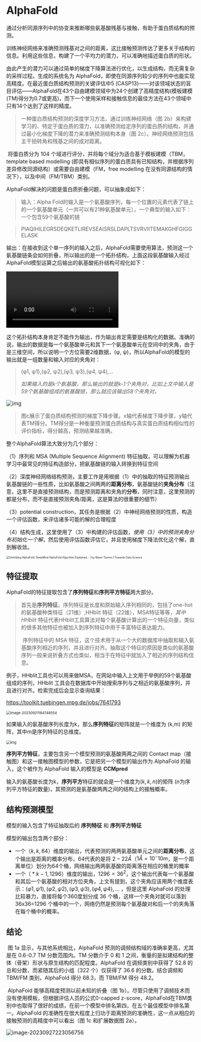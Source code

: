 # AlphaFold



​	通过分析同源序列中的协变来推断哪些氨基酸残基与接触，有助于蛋白质结构的预测。

​	训练神经网络来准确预测残基对之间的距离，这比接触预测传达了更多关于结构的信息。利用这些信息，构建了一个平均力的潜力，可以准确地描述蛋白质的形状。

​	由此产生的潜力可以通过简单的梯度下降算法进行优化，以生成结构，而无需复杂的采样过程。生成的系统名为 AlphaFold，即使在同源序列较少的序列中也能实现高精度。在最近蛋白质结构预测的关键评估中5 (CASP13)——对该领域状态的盲目评估——AlphaFold在43个自由建模领域中为24个创建了高精度结构(模板建模(TM)得分为0.7或更高)，而下一个使用采样和接触信息的最佳方法在43个领域中只有14个达到了这样的精度。

> 一种蛋白质结构预测的深度学习方法，通过训练神经网络（图 2b）来构建学习的、特定于蛋白质的潜力，以准确预测给定序列的蛋白质的结构，并通过最小化梯度下降的潜力来准确预测结构本身（图 2c）。神经网络预测包括主干扭转角和残基之间的成对距离。



​	将蛋白质分为 104 个域进行评分，并将每个域分为适合基于模板建模（TBM，template based modelling (即具有相似序列的蛋白质具有已知结构，并根据序列差异修改同源结构）或需要自由建模（FM，free modelling 在没有同源结构的情况下），以及中间（FM/TBM）类别。





AlphaFold解决的问题是蛋白质折叠问题，可以抽象成如下：

> 输入：Alpha Fold的输入是一个氨基酸序列，每一个位置的元素代表了链上的一个氨基酸单元（一共可以有21种氨基酸单元），一个典型的输入如下：一个包含59个氨基酸的链

> PIAQIHILEGRSDEQKETLIREVSEAISRSLDAPLTSVRVIITEMAKGHFGIGGELASK

输出：在接收到这个单一序列的输入之后，AlphaFold需要使用算法，预测这一个氨基酸链条会如何折叠，所以输出的是一个拓扑结构，上面这段氨基酸输入经过AlphaFold模型运算之后输出的氨基酸拓扑结构可视化如下：

<video src="images/01.mp4"></video>

​	这个拓扑结构本身肯定不能作为输出，作为输出肯定需要是结构化的数据。准确的说，输出的数据是每一个氨基酸单元和其下一个氨基酸单元在空间中的夹角，由于是三维空间，所以说明一个方位需要2维数据，(φ, ψ)，所以AlphaFold的模型的输出就是一组数量和输入对应的夹角对：

> (φ1, ψ1),(φ2, ψ2),(φ3, ψ3),(φ4, ψ4),...
>
> *如果输入的是k个氨基酸，那么输出的就是k-1个夹角对，比如上文中输入是59个氨基酸组成的氨基酸链，那么就应该输出58个夹角对。*

![img](images/1000.png)

> ​	图c展示了蛋白质结构预测的梯度下降步骤。x轴代表梯度下降步骤，y轴代表TM得分。TM得分是一种衡量预测蛋白质结构与真实蛋白质结构相似性的评价指标，得分越高，预测结果越准确。

整个AlphaFold算法大致分为几个部分：

（1）序列和 MSA (Multiple Sequence Alignment) 特征抽取，可以理解为机器学习中最常见的特征构造部分，把氨基酸链的输入转换到特征空间

（2）深度神经网络结构预测，主要工作是用根据（1）中的抽取的特征预测输出氨基酸链的一些性质，比如氨基酸之间两两的**距离分布**，氨基酸链的**夹角分布**（注意，这里不是直接预测结构，而是预测距离和夹角的**分布**，同时注意，这里预测的都是分布，而不是直接预测夹角/距离，这是算法的很重要的细节）

（3）potential construction，其任务是根据（2）中神经网络预测的性质，构造一个评估函数，来评估诸多可能的解的合理程度

（4）结构生成，这里使用了（3）中构建的评估函数，*使用（3）中的预测夹角分布初始化一个解*，然后使用评估函数评估它，并且使用梯度下降法优化这个解，直到解收敛。

<img src="images/1LuM8iQpFSvD6AlJVyUMjXg.png" alt="Unfolding AlphaFold. DeepMind AlphaFold Algorithm Explained… | by Naser  Tamimi | Towards Data Science" style="zoom:50%;" />

## **特征提取**

AlphaFold的特征提取包含了**序列特征**和**序列平方特征**两大部分。

> ​	首先是**序列特征**，序列特征是长度和原始输入序列相同的，包括了one-hot 的氨基酸种类特征（21维）,HHblit 特征（22维），MSA特征等等，*其中 HHblit*  特征代表HHblit工具算法对每个氨基酸计算出的一个特征向量，类似的很多其他特征也被加入到序列特征中用于丰富特征表达能力。
>
> ​	序列特征中的 MSA 特征，这个技术用于从一个大的数据库中抽取和输入氨基酸序列相近的序列，并且进行对齐。抽取这个特征的原因是类似的氨基酸序列一般来说折叠方式也类似，相当于在特征中就加入了相近的序列结构信息。

例子，HHblit工具也可以用来做MSA，在网站中输入上文用于举例的59个氨基酸组成的序列，HHblit 工具会在数据库中开始搜索序列与之相近的氨基酸序列，并且进行对齐。检索完成后会显示查询结果：

https://toolkit.tuebingen.mpg.de/jobs/7641793

<img src="images/image-20230921184748554.png" alt="image-20230921184748554" style="zoom:67%;" />

如果输入的氨基酸序列长度为k，那么**序列特征**的矩阵就是一个维度为 (k,m) 的矩阵，其中m是序列特征的总维度。

<img src="images/format,png.png" alt="img" style="zoom:67%;" />

​	**序列平方特征**，主要包含另一个模型预测的氨基酸两两之间的 Contact map（接触图）和这一接触图模型的参数，它是把另一个模型的输出作为 AlphaFold 的输入，这个被作为 AlphaFold 输入的模型是 **CCMpred**

​	输入的氨基酸长度为k，**序列平方**特征的就会是一个维度为$(k,k,n)$的矩阵 ($n$为序列平方特征的数量)，其预测的是氨基酸两两之间的结构上的接触概率。




## **结构预测模型** 

模型的输入包含了特征抽取后的 **序列特征** 和 **序列平方特征**

模型的输出包含两个部分：

- 一个$（k,k,64）$维度的输出，代表预测的两两氨基酸单元之间的**距离分布**，这个输出是距离的概率分布，64代表的是将 $2-22Å$（$1Å=10^-10m$，是一个距离单位）划分为64个桶，网络输出两两氨基酸的距离落在相应的桶里的概率
- 一个$（*k-1,1296）$维度的输出，$1296 = 36^2$，这个输出代表每一个氨基酸和其后一个氨基酸的相对方位夹角，上文有提到，这个夹角应该用两个维度表示：$(φ1, ψ1),(φ2, ψ2),(φ3, ψ3),(φ4, ψ4),...$ ，但是这里 AlphaFold 的处理比较暴力，直接将每个360度划分成 36 个桶，这样一个夹角对就可以落到 36x36=1296 个桶中的一个，网络仍然是预测每个氨基酸对和后一个的夹角落在每个桶中的概率。









## 结论

​	图 1a 显示，与其他系统相比，AlphaFold 预测的调频结构域的准确率更高，尤其是在 0.6-0.7 TM 分数范围内。TM 分数介于 0 和 1 之间，衡量的是拟建结构的整体（骨架）形状与原生结构的匹配程度。AlphaFold 在调频类别中获得了 52.8 的总和分数，而紧随其后的小组（322 个）仅获得了 36.6 的分数。结合调频和 TBM/FM 类别，AlphaFold 得分 68.3，而 TBM/FM 得分 48.2。

​	AlphaFold 能够高精度预测以前未知的折叠（图 1b）。尽管只使用了调频技术而没有使用模板，但根据评估人员的公式0-capped z-score，AlphaFold在TBM类别中也取得了很好的成绩，在前一个模型中排名第四，在五个最佳模型中排名第一。AlphaFold 的准确性在很大程度上归功于距离预测的准确性，这一点从相应的接触预测的高精度中可以看出（图 1c 和扩展数据图 2a）。



![image-20230927223056756](../images/image-20230927223056756.png)

























